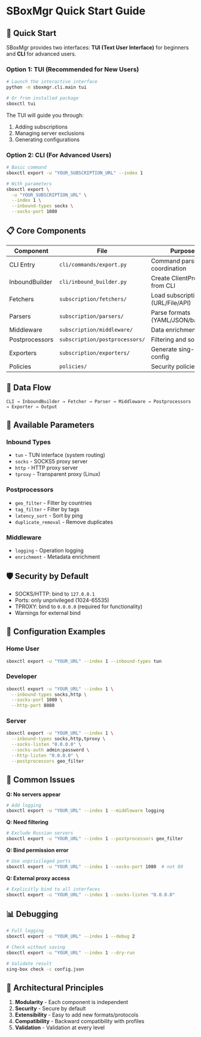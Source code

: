 # SBoxMgr Quick Start Guide

## 🚀 Quick Start

SBoxMgr provides two interfaces: **TUI (Text User Interface)** for beginners and **CLI** for advanced users.

### Option 1: TUI (Recommended for New Users)

```bash
# Launch the interactive interface
python -m sboxmgr.cli.main tui

# Or from installed package
sboxctl tui
```

The TUI will guide you through:
1. Adding subscriptions
2. Managing server exclusions
3. Generating configurations

### Option 2: CLI (For Advanced Users)

```bash
# Basic command
sboxctl export -u "YOUR_SUBSCRIPTION_URL" --index 1

# With parameters
sboxctl export \
  -u "YOUR_SUBSCRIPTION_URL" \
  --index 1 \
  --inbound-types socks \
  --socks-port 1080
```

## 📋 Core Components

| Component | File | Purpose |
|-----------|------|---------|
| CLI Entry | `cli/commands/export.py` | Command parsing, coordination |
| InboundBuilder | `cli/inbound_builder.py` | Create ClientProfile from CLI |
| Fetchers | `subscription/fetchers/` | Load subscriptions (URL/File/API) |
| Parsers | `subscription/parsers/` | Parse formats (YAML/JSON/base64) |
| Middleware | `subscription/middleware/` | Data enrichment |
| Postprocessors | `subscription/postprocessors/` | Filtering and sorting |
| Exporters | `subscription/exporters/` | Generate sing-box config |
| Policies | `policies/` | Security policies |

## 🔄 Data Flow

```
CLI → InboundBuilder → Fetcher → Parser → Middleware → Postprocessors → Exporter → Output
```

## 📝 Available Parameters

### Inbound Types
- `tun` - TUN interface (system routing)
- `socks` - SOCKS5 proxy server
- `http` - HTTP proxy server
- `tproxy` - Transparent proxy (Linux)

### Postprocessors
- `geo_filter` - Filter by countries
- `tag_filter` - Filter by tags
- `latency_sort` - Sort by ping
- `duplicate_removal` - Remove duplicates

### Middleware
- `logging` - Operation logging
- `enrichment` - Metadata enrichment

## 🛡️ Security by Default

- SOCKS/HTTP: bind to `127.0.0.1`
- Ports: only unprivileged (1024-65535)
- TPROXY: bind to `0.0.0.0` (required for functionality)
- Warnings for external bind

## 🔧 Configuration Examples

### Home User
```bash
sboxctl export -u "YOUR_URL" --index 1 --inbound-types tun
```

### Developer
```bash
sboxctl export -u "YOUR_URL" --index 1 \
  --inbound-types socks,http \
  --socks-port 1080 \
  --http-port 8080
```

### Server
```bash
sboxctl export -u "YOUR_URL" --index 1 \
  --inbound-types socks,http,tproxy \
  --socks-listen "0.0.0.0" \
  --socks-auth admin:password \
  --http-listen "0.0.0.0" \
  --postprocessors geo_filter
```

## 🚨 Common Issues

**Q: No servers appear**
```bash
# Add logging
sboxctl export -u "YOUR_URL" --index 1 --middleware logging
```

**Q: Need filtering**
```bash
# Exclude Russian servers
sboxctl export -u "YOUR_URL" --index 1 --postprocessors geo_filter
```

**Q: Bind permission error**
```bash
# Use unprivileged ports
sboxctl export -u "YOUR_URL" --index 1 --socks-port 1080  # not 80
```

**Q: External proxy access**
```bash
# Explicitly bind to all interfaces
sboxctl export -u "YOUR_URL" --index 1 --socks-listen "0.0.0.0"
```

## 📊 Debugging

```bash
# Full logging
sboxctl export -u "YOUR_URL" --index 1 --debug 2

# Check without saving
sboxctl export -u "YOUR_URL" --index 1 --dry-run

# Validate result
sing-box check -c config.json
```

## 🎯 Architectural Principles

1. **Modularity** - Each component is independent
2. **Security** - Secure by default
3. **Extensibility** - Easy to add new formats/protocols
4. **Compatibility** - Backward compatibility with profiles
5. **Validation** - Validation at every level
